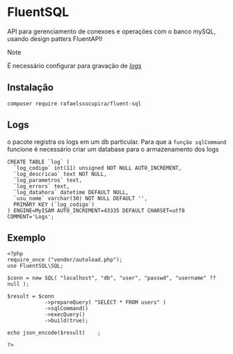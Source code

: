 # FluentSQL
API para gerenciamento de conexoes e operações com o banco mySQL, usando design patters FluentAPI!<br/>
> [!NOTE]
> É necessário configurar para gravação de _[logs](#logs)_
## Instalação
```
composer require rafaelssucupira/fluent-sql
```
## Logs
o pacote registra os logs em um db particular. Para que a `função sqlCommand` funcione é necessário criar um database para o armazenamento dos logs
```
CREATE TABLE `log` (
  `log_codigo` int(11) unsigned NOT NULL AUTO_INCREMENT,
  `log_descricao` text NOT NULL,
  `log_parametros` text,
  `log_errors` text,
  `log_datahora` datetime DEFAULT NULL,
  `usu_nome` varchar(30) NOT NULL DEFAULT '',
  PRIMARY KEY (`log_codigo`)
) ENGINE=MyISAM AUTO_INCREMENT=43335 DEFAULT CHARSET=utf8 COMMENT='Logs';
```
## Exemplo
```
<?php
require_once ("vendor/autoload.php");
use FluentSQL\SQL;

$conn = new SQL( "localhost", "db", "user", "passwd", "username" ?? null );

$result = $conn
            ->prepareQuery( "SELECT * FROM users" )
            ->sqlCommand()
            ->execQuery()
            ->build(true);

echo json_encode($result)    ;

?>
```


